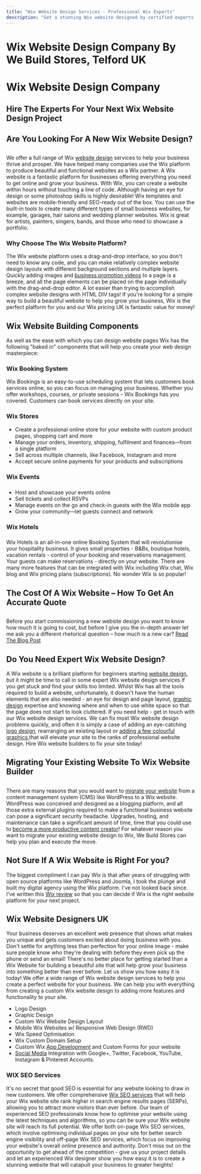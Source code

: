 ```yaml
---
title: "Wix Website Design Services - Professional Wix Experts"
description: "Get a stunning Wix website designed by certified experts. Custom designs, SEO setup and training included. Transform your Wix site today."
---
```


# Wix Website Design Company By We Build Stores, Telford UK
# Wix Website Design Company
## Hire The Experts For Your Next Wix Website Design Project
## Are You Looking For A New Wix Website Design?
## 
We offer a full range of Wix [website design](https://www.webuildstores.co.uk/website-design) services to help your business thrive and prosper. We have helped many companies use the Wix platform to produce beautiful and functional websites as a Wix partner.
A Wix website is a fantastic platform for businesses offering everything you need to get online and grow your business. With Wix, you can create a website within hours without touching a line of code. Although having an eye for design or some photoshop skills is highly desirable!
Wix templates and websites are mobile-friendly and SEO-ready out of the box. You can use the built-in tools to create many different types of small business websites, for example, garages, hair salons and wedding planner websites.
Wix is great for artists, painters, singers, bands, and those who need to showcase a portfolio.
### Why Choose The Wix Website Platform?

The Wix website platform uses a drag-and-drop interface, so you don't need to know any code, and you can make relatively complex website design layouts with different background sections and multiple layers.
Quickly adding images and [business promotion videos](https://www.webuildstores.co.uk/promotional-videos) to a page is a breeze, and all the page elements can be placed on the page individually with the drag-and-drop editor.
A lot easier than trying to accomplish complex website designs with HTML DIV tags!
If you're looking for a simple way to build a beautiful website to help you grow your business, Wix is the perfect platform for you and our Wix pricing UK is fantastic value for money!
[](https://www.webuildstores.co.uk/contact)
[](https://www.webuildstores.co.uk/contact)
## Wix Website Building Components
As well as the ease with which you can design website pages Wix has the following "baked in" components that will help you create your web design masterpiece:
### Wix Booking System
Wix Bookings is an easy-to-use scheduling system that lets customers book services online, so you can focus on managing your business.
Whether you offer workshops, courses, or private sessions - Wix Bookings has you covered. Customers can book services directly on your site.
### Wix Stores
 * Create a professional online store for your website with custom product pages, shopping cart and more
 * Manage your orders, inventory, shipping, fulfilment and finances—from a single platform
 * Sell across multiple channels, like Facebook, Instagram and more
 * Accept secure online payments for your products and subscriptions
### Wix Events
### 
 * Host and showcase your events online
 * Sell tickets and collect RSVPs
 * Manage events on the go and check-in guests with the Wix mobile app
 * Grow your community—let guests connect and network
### Wix Hotels
### 
Wix Hotels is an all-in-one online Booking System that will revolutionise your hospitality business. It gives small properties - B&Bs, boutique hotels, vacation rentals - control of your booking and reservations management.
Your guests can make reservations - directly on your website.
There are many more features that can be integrated with Wix including Wix chat, Wix blog and Wix pricing plans (subscriptions).
No wonder Wix is so popular!
[](https://www.webuildstores.co.uk/contact)
[](https://www.webuildstores.co.uk/post/the-cost-of-building-a-website-how-to-get-an-accurate-quote)
## The Cost Of A Wix Website – How To Get An Accurate Quote
## 
Before you start commissioning a new website design you want to know how much it is going to cost, but before I give you the in-depth answer let me ask you a different rhetorical question – how much is a new car?
[Read The Blog Post](https://www.webuildstores.co.uk/post/the-cost-of-building-a-website-how-to-get-an-accurate-quote)
## Do You Need Expert Wix Website Design?
A Wix website is a brilliant platform for beginners starting [website design](https://www.webuildstores.co.uk/website-design), but it might be time to call in some expert Wix website design services if you get stuck and find your skills too limited.
Whilst Wix has all the tools required to build a website, unfortunately, it doesn't have the human elements that are also needed - an eye for design and page layout, [graphic design](https://www.webuildstores.co.uk/graphic-design) expertise and knowing where and when to use white space so that the page does not start to look cluttered.
If you need help - get in touch with our Wix website design services.
We can fix most Wix website design problems quickly, and often it is simply a case of adding an eye-catching [logo design](https://www.webuildstores.co.uk/logo-design), rearranging an existing layout or [adding a few colourful graphics ](https://www.webuildstores.co.uk/graphic-design)that will elevate your site to the ranks of professional website design.
Hire Wix website builders to fix your site today!
## Migrating Your Existing Website To Wix Website Builder
## 
There are many reasons that you would want to [migrate your website](https://www.webuildstores.co.uk/post/how-to-painlessly-transfer-your-wordpress-website-to-wix) from a content management system (CMS) like WordPress to a Wix website.
WordPress was conceived and designed as a blogging platform, and all those extra external plugins required to make a functional business website can pose a significant security headache.
Upgrades, hosting, and maintenance can take a significant amount of time, time that you could use to [become a more productive content creator](https://www.webuildstores.co.uk/post/how-to-design-a-blog-content-planning-schedule)!
For whatever reason you want to migrate your existing website design to Wix, We Build Stores can help you plan and execute the move.
[](https://www.webuildstores.co.uk/contact)
[](https://www.webuildstores.co.uk/contact)
[](https://www.webuildstores.co.uk/wix-review)
## Not Sure If A Wix Website is Right For you?
The biggest compliment I can pay Wix is that after years of struggling with open source platforms like WordPress and Joomla, I took the plunge and built my digital agency using the Wix platform. I've not looked back since.
I've written this [Wix review](https://www.webuildstores.co.uk/wix-review) so that you can decide if Wix is the right website platform for your next project.
## Wix Website Designers UK
Your business deserves an excellent web presence that shows what makes you unique and gets customers excited about doing business with you. Don't settle for anything less than perfection for your online image - make sure people know who they're dealing with before they even pick up the phone or send an email!
There's no better place for getting started than a Wix Website for building a beautiful site that will help grow your business into something better than ever before. Let us show you how easy it is today!
We offer a wide range of Wix website design services to help you create a perfect website for your business. We can help you with everything from creating a custom Wix website design to adding more features and functionality to your site.
 * Logo Design
 * Graphic Design
 * Custom Wix Website Design Layout
 * Mobile Wix Websites w/ Responsive Web Design (RWD)
 * Wix Speed Optimisation
 * Wix Custom Domain Setup
 * Custom Wix [App Development](https://www.webuildstores.co.uk/website-development) and Custom Forms for your website
 * [Social Media](https://www.webuildstores.co.uk/social-media-plans) Integration with Google+, Twitter, Facebook, YouTube, Instagram & Pinterest Accounts.
### WIX SEO Services

It's no secret that good SEO is essential for any website looking to draw in new customers. We offer comprehensive [Wix SEO services](https://www.webuildstores.co.uk/seo-copywriting) that will help your Wix website site rank higher in search engine results pages (SERPs), allowing you to attract more visitors than ever before.
Our team of experienced SEO professionals know how to optimise your website using the latest techniques and algorithms, so you can be sure your Wix website site will reach its full potential.
We offer both on-page Wix SEO services, which involve optimising individual pages on your site for better search engine visibility and off-page Wix SEO services, which focus on improving your website's overall online presence and authority.
Don't miss out on the opportunity to get ahead of the competition - give us your project details and let an experienced Wix designer show you how easy it is to create a stunning website that will catapult your business to greater heights!
